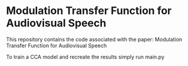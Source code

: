 # Modulation Transfer Function for Audiovisual Speech

This repository contains the code associated with the paper: Modulation Transfer Function for Audiovisual Speech

To train a CCA model and recreate the results simply run main.py
